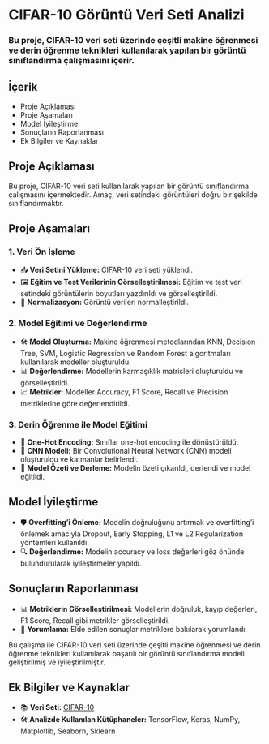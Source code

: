 # CIFAR-10 Görüntü Veri Seti Analizi

### Bu proje, CIFAR-10 veri seti üzerinde çeşitli makine öğrenmesi ve derin öğrenme teknikleri kullanılarak yapılan bir görüntü sınıflandırma çalışmasını içerir.

## İçerik
- Proje Açıklaması
- Proje Aşamaları
- Model İyileştirme
- Sonuçların Raporlanması
- Ek Bilgiler ve Kaynaklar

## Proje Açıklaması
Bu proje, CIFAR-10 veri seti kullanılarak yapılan bir görüntü sınıflandırma çalışmasını içermektedir. Amaç, veri setindeki görüntüleri doğru bir şekilde sınıflandırmaktır.

## Proje Aşamaları

### 1. Veri Ön İşleme
- 📥 **Veri Setini Yükleme:** CIFAR-10 veri seti yüklendi.
- 🖼️ **Eğitim ve Test Verilerinin Görselleştirilmesi:** Eğitim ve test veri setindeki görüntülerin boyutları yazdırıldı ve görselleştirildi.
- 🔄 **Normalizasyon:** Görüntü verileri normalleştirildi.

### 2. Model Eğitimi ve Değerlendirme
- 🛠️ **Model Oluşturma:** Makine öğrenmesi metodlarından KNN, Decision Tree, SVM, Logistic Regression ve Random Forest algoritmaları kullanılarak modeller oluşturuldu.
- 📊 **Değerlendirme:** Modellerin karmaşıklık matrisleri oluşturuldu ve görselleştirildi.
- 📈 **Metrikler:** Modeller Accuracy, F1 Score, Recall ve Precision metriklerine göre değerlendirildi.

### 3. Derin Öğrenme ile Model Eğitimi
- 🔢 **One-Hot Encoding:** Sınıflar one-hot encoding ile dönüştürüldü.
- 🧠 **CNN Modeli:** Bir Convolutional Neural Network (CNN) modeli oluşturuldu ve katmanlar belirlendi.
- 📜 **Model Özeti ve Derleme:** Modelin özeti çıkarıldı, derlendi ve model eğitildi.

## Model İyileştirme
- 🛡️ **Overfitting’i Önleme:** Modelin doğruluğunu artırmak ve overfitting’i önlemek amacıyla Dropout, Early Stopping, L1 ve L2 Regularization yöntemleri kullanıldı.
- 🔍 **Değerlendirme:** Modelin accuracy ve loss değerleri göz önünde bulundurularak iyileştirmeler yapıldı.

## Sonuçların Raporlanması
- 📊 **Metriklerin Görselleştirilmesi:** Modellerin doğruluk, kayıp değerleri, F1 Score, Recall gibi metrikler görselleştirildi.
- 📝 **Yorumlama:** Elde edilen sonuçlar metriklere bakılarak yorumlandı.

Bu çalışma ile CIFAR-10 veri seti üzerinde çeşitli makine öğrenmesi ve derin öğrenme teknikleri kullanılarak başarılı bir görüntü sınıflandırma modeli geliştirilmiş ve iyileştirilmiştir. 

## Ek Bilgiler ve Kaynaklar
- 📚 **Veri Seti:** [CIFAR-10](https://www.cs.toronto.edu/~kriz/cifar.html)
- 🛠️ **Analizde Kullanılan Kütüphaneler:** TensorFlow, Keras, NumPy, Matplotlib, Seaborn, Sklearn

